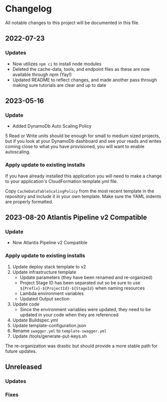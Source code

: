 # Changelog

All notable changes to this project will be documented in this file.

## 2022-07-23

### Updates

- Now utilizes `npm ci` to install node modules
- Deleted the cache-data, tools, and endpoint files as these are now available through npm (Yay!)
- Updated README to reflect changes, and made another pass through making sure tutorials are clear and up to date

## 2023-05-16

### Update

- Added DynamoDb Auto Scaling Policy

5 Read or Write units should be enough for small to medium sized projects, but if you look at your DynamoDb dashboard and see your reads and writes coming close to what you have provisioned, you will want to enable autoscaling.

### Apply update to existing installs

If you have already installed this application you will need to make a change to your application's CloudFormation template.yml file.

Copy `CacheDataTableScalingPolicy` from the most recent template in the repository and include it in your own template. Make sure the YAML indents are properly formatted.

## 2023-08-20 Atlantis Pipeline v2 Compatible

### Update

- Now Atlantis Pipeline v2 Compatible

### Apply update to existing installs

1. Update deploy stack template to v2
2. Update infrastructure template
   - Update parameters (they have been renamed and re-organized)
   - Project Stage ID has been separated out so be sure to use `${Prefix}-${ProjectId}-${StageId}` when naming resources
   - Lambda environment variables
   - Updated Output section
3. Update code
   - Since the environment variables were updated, they need to be updated in your code when they are referenced
4. Update Buildspec.yml
5. Update template-configuration.json
6. Rename `swagger.yml` to `template-swagger.yml`
7. Update /tools/generate-put-keys.sh

The re-organization was drastic but should provide a more stable path for future updates.

## Unreleased
### Updates
### Fixes